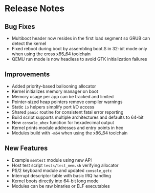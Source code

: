 # Release Notes

## Bug Fixes
- Multiboot header now resides in the first load segment so GRUB can detect the kernel
- Fixed reboot during boot by assembling boot.S in 32-bit mode only when using the cross x86_64 toolchain
- QEMU run mode is now headless to avoid GTK initialization failures

## Improvements
- Added priority-based ballooning allocator
- Kernel initializes memory manager on boot
- Memory usage per app can be tracked and limited
- Pointer-sized heap pointers remove compiler warnings
- Static `io` helpers simplify port I/O access
- Shared `panic` routine for consistent fatal error reporting
- Build script supports multiple architectures and defaults to 64-bit
- New `console_uhex` function for hexadecimal output
- Kernel prints module addresses and entry points in hex
- Modules build with `-m64` when using the x86_64 toolchain

## New Features
- Example `memtest` module using new API
- Host test script `tests/test_mem.sh` verifying allocator
- PS/2 keyboard module and updated `console_getc`
- Interrupt descriptor table with basic IRQ handling
- Kernel boots directly into 64-bit long mode
- Modules can be raw binaries or ELF executables
